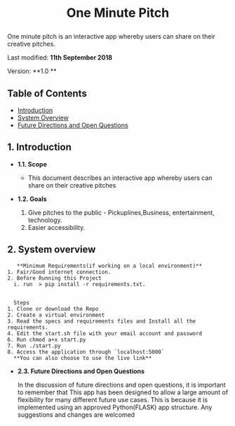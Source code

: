 # <p align="center">One Minute Pitch
One minute pitch is an interactive app whereby users can share on their creative pitches.

Last modified: **11th September 2018**

Version: **1.0 **


## Table of Contents ##
- [Introduction](#1-introduction)
- [System Overview](#2-system-overview)
- [Future Directions and Open Questions](#2.3-future-directions-and-open-questions)

## **1. Introduction**
* **1.1. Scope**
    + This document describes an interactive app whereby users can share on their creative pitches 
* **1.2. Goals**

   1. Give pitches to the public - Pickuplines,Business, entertainment, technology.
   2. Easier accessibility.



## **2. System overview**


       **Minimum Requirements(if working on a local environment)**
    1. Fair/Good internet connection.
    2. Before Running this Project
      i. run  > pip install -r requirements.txt.

  
      Steps
    1. Clone or download the Repo
    2. Create a virtual environment
    3. Read the specs and requirements files and Install all the requirements.
    4. Edit the start.sh file with your email account and password 
    6. Run chmod a+x start.py
    7. Run ./start.py
    8. Access the application through `localhost:5000`
      **You can also choose to use the live link**
* **2.3. Future Directions and Open Questions**

   In the discussion of future directions and open questions, it is important to remember that
   This app has been designed to allow a large amount of flexibility for many different future use cases. This is because it is implemented using an approved Python(FLASK) app structure.
   Any suggestions and changes are welcomed
